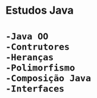 <h1>Estudos Java<h1>

```
-Java OO
-Contrutores
-Heranças
-Polimorfismo
-Composição Java
-Interfaces
```

